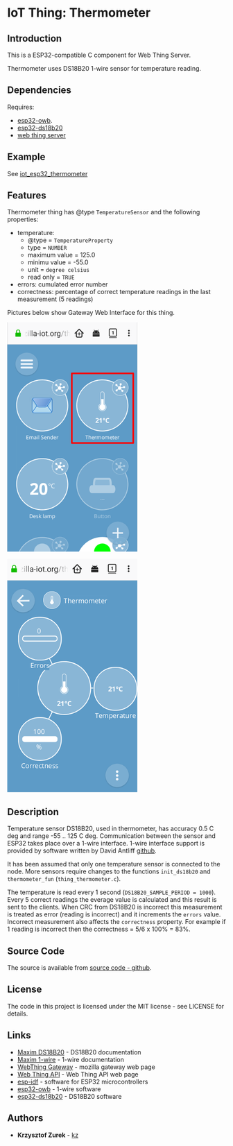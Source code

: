 # IoT Thing: Thermometer

## Introduction

This is a ESP32-compatible C component for Web Thing Server.

Thermometer uses DS18B20 1-wire sensor for temperature reading.

## Dependencies

Requires:

 * [esp32-owb](https://github.com/DavidAntliff/esp32-owb).
 * [esp32-ds18b20](https://github.com/DavidAntliff/esp32-ds18b20)
 * [web thing server](https://github.com/KrzysztofZurek1973/iot_components/tree/master/web_thing_server)

## Example

See [iot_esp32_thermometer](https://github.com/KrzysztofZurek1973/iot_esp32_thermometer)

## Features

Thermometer thing has @type `TemperatureSensor` and the following properties:

* temperature:
	- @type = `TemperatureProperty`
	- type = `NUMBER`
	- maximum value = 125.0
	- minimu value = -55.0
	- unit = `degree celsius`
	- read only = `TRUE`
* errors: cumulated error number
* correctness: percentage of correct temperature readings in the last measurement (5 readings)

Pictures below show Gateway Web Interface for this thing.

![thermometer](p1.png)

![thermometer-properties](p2.png)

## Description

Temperature sensor DS18B20, used in thermometer, has accuracy 0.5 C deg and range -55 .. 125 C deg. Communication between the sensor and ESP32 takes place over a 1-wire interface. 1-wire interface support is provided by software written by David Antliff [github](https://github.com/DavidAntliff/esp32-owb).

It has been assumed that only one temperature sensor is connected to the node. More sensors require changes to the functions `init_ds18b20` and `thermometer_fun`  (`thing_thermometer.c`).

The temperature is read every 1 second (`DS18B20_SAMPLE_PERIOD = 1000`). Every 5  correct readings the everage value is calculated and this result is sent to the clients. When CRC from DS18B20 is incorrect this measurement is treated as error (reading is incorrect) and it increments the `errors` value. Incorrect measurement also affects the `correctness` property. For example if 1 reading is incorrect then the correctness = 5/6 x 100% = 83%.

## Source Code

The source is available from [source code - github](https://github.com/KrzysztofZurek1973/iot_components).

## License

The code in this project is licensed under the MIT license - see LICENSE for details.

## Links

* [Maxim DS18B20](https://datasheets.maximintegrated.com/en/ds/DS18B20.pdf) - DS18B20 documentation
* [Maxim 1-wire](https://www.maximintegrated.com/en/design/technical-documents/tutorials/1/1796.html) - 1-wire documentation
* [WebThing Gateway](https://iot.mozilla.org/gateway/) - mozilla gateway web page
* [Web Thing API](https://iot.mozilla.org/wot/) - Web Thing API web page
* [esp-idf](https://github.com/espressif/esp-idf) - software for ESP32 microcontrollers
 * [esp32-owb](https://github.com/DavidAntliff/esp32-owb) - 1-wire software
 * [esp32-ds18b20](https://github.com/DavidAntliff/esp32-ds18b20) - DS18B20 software

## Authors

* **Krzysztof Zurek** - [kz](https://github.com/KrzysztofZurek1973)

